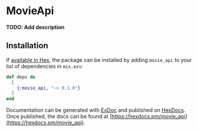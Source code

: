 # MovieApi

**TODO: Add description**

## Installation

If [available in Hex](https://hex.pm/docs/publish), the package can be installed
by adding `movie_api` to your list of dependencies in `mix.exs`:

```elixir
def deps do
  [
    {:movie_api, "~> 0.1.0"}
  ]
end
```

Documentation can be generated with [ExDoc](https://github.com/elixir-lang/ex_doc)
and published on [HexDocs](https://hexdocs.pm). Once published, the docs can
be found at [https://hexdocs.pm/movie_api](https://hexdocs.pm/movie_api).


